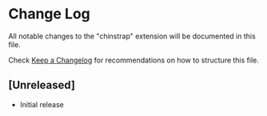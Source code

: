 # Change Log

All notable changes to the "chinstrap" extension will be documented in this file.

Check [Keep a Changelog](http://keepachangelog.com/) for recommendations on how to structure this file.

## [Unreleased]

- Initial release